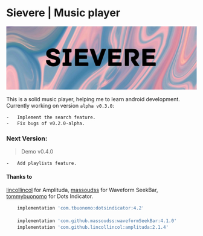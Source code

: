# Sievere | Music player

![header](media/Sievere.jpg)

This is a solid music player, helping me to learn android development. Currently working on
version `alpha v0.3.0`:

    -   Implement the search feature.
    -   Fix bugs of v0.2.0-alpha.

### Next Version:

> Demo v0.4.0

    -   Add playlists feature.

#### Thanks to

[lincollincol](https://github.com/lincollincol/Amplituda) for Amplituda,
[massoudss](https://github.com/massoudss/waveformSeekBar) for Waveform SeekBar,
[tommybuonomo](https://github.com/tommybuonomo/dotsindicator) for Dots Indicator.

```bash
    implementation 'com.tbuonomo:dotsindicator:4.2'

    implementation 'com.github.massoudss:waveformSeekBar:4.1.0'
    implementation 'com.github.lincollincol:amplituda:2.1.4'
```
